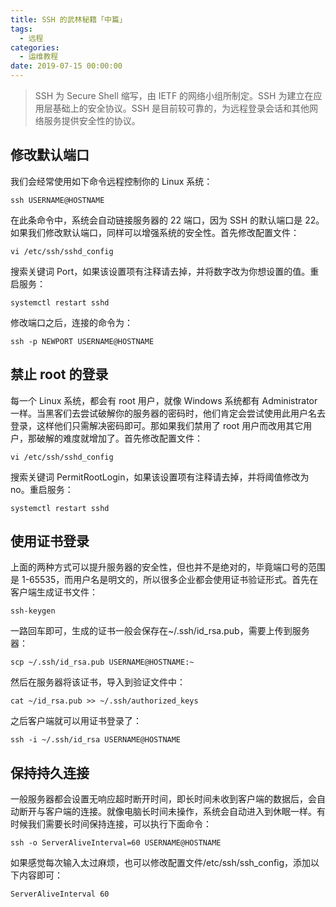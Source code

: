 ```yaml
---
title: SSH 的武林秘籍「中篇」
tags:
  - 远程
categories:
  - 运维教程
date: 2019-07-15 00:00:00
---
```


> SSH 为 Secure Shell 缩写，由 IETF 的网络小组所制定。SSH 为建立在应用层基础上的安全协议。SSH 是目前较可靠的，为远程登录会话和其他网络服务提供安全性的协议。

<!-- more -->

## 修改默认端口

我们会经常使用如下命令远程控制你的 Linux 系统：

```
ssh USERNAME@HOSTNAME
```

在此条命令中，系统会自动链接服务器的 22 端口，因为 SSH 的默认端口是 22。如果我们修改默认端口，同样可以增强系统的安全性。首先修改配置文件：

```
vi /etc/ssh/sshd_config
```

搜索关键词 Port，如果该设置项有注释请去掉，并将数字改为你想设置的值。重启服务：

```
systemctl restart sshd
```

修改端口之后，连接的命令为：

```
ssh -p NEWPORT USERNAME@HOSTNAME
```

## 禁止 root 的登录

每一个 Linux 系统，都会有 root 用户，就像 Windows 系统都有 Administrator 一样。当黑客们去尝试破解你的服务器的密码时，他们肯定会尝试使用此用户名去登录，这样他们只需解决密码即可。那如果我们禁用了 root 用户而改用其它用户，那破解的难度就增加了。首先修改配置文件：

```
vi /etc/ssh/sshd_config
```

搜索关键词 PermitRootLogin，如果该设置项有注释请去掉，并将阈值修改为 no。重启服务：

```
systemctl restart sshd
```

## 使用证书登录

上面的两种方式可以提升服务器的安全性，但也并不是绝对的，毕竟端口号的范围是 1-65535，而用户名是明文的，所以很多企业都会使用证书验证形式。首先在客户端生成证书文件：

```
ssh-keygen
```

一路回车即可，生成的证书一般会保存在~/.ssh/id_rsa.pub，需要上传到服务器：

```
scp ~/.ssh/id_rsa.pub USERNAME@HOSTNAME:~
```
然后在服务器将该证书，导入到验证文件中：

```
cat ~/id_rsa.pub >> ~/.ssh/authorized_keys
```

之后客户端就可以用证书登录了：

```
ssh -i ~/.ssh/id_rsa USERNAME@HOSTNAME
```

## 保持持久连接

一般服务器都会设置无响应超时断开时间，即长时间未收到客户端的数据后，会自动断开与客户端的连接。就像电脑长时间未操作，系统会自动进入到休眠一样。有时候我们需要长时间保持连接，可以执行下面命令：

```
ssh -o ServerAliveInterval=60 USERNAME@HOSTNAME
```

如果感觉每次输入太过麻烦，也可以修改配置文件/etc/ssh/ssh_config，添加以下内容即可：

```
ServerAliveInterval 60
```
